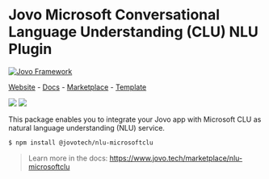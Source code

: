 # Jovo Microsoft Conversational Language Understanding (CLU) NLU Plugin

[![Jovo Framework](https://www.jovo.tech/img/github-header.png)](https://www.jovo.tech)

<p>
<a href="https://www.jovo.tech" target="_blank">Website</a> -  <a href="https://www.jovo.tech/docs" target="_blank">Docs</a> - <a href="https://www.jovo.tech/marketplace" target="_blank">Marketplace</a> - <a href="https://github.com/jovotech/jovo-v4-template" target="_blank">Template</a>   
</p>

<p>
<a href="https://www.npmjs.com/package/@jovotech/nlu-microsoftclu" target="_blank"><img src="https://badge.fury.io/js/@jovotech%2Fnlu-microsoftclu.svg"></a>      
<a href="https://opencollective.com/jovo-framework" target="_blank"><img src="https://opencollective.com/jovo-framework/tiers/badge.svg"></a>
</p>

This package enables you to integrate your Jovo app with Microsoft CLU as natural language understanding (NLU) service.

```bash
$ npm install @jovotech/nlu-microsoftclu
```

> Learn more in the docs: https://www.jovo.tech/marketplace/nlu-microsoftclu
